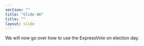 ```yaml
---
section: ""
title: "Slide 46"
title: ""
layout: slide
---
```


We will now go over how to use the ExpressVote on election day.

